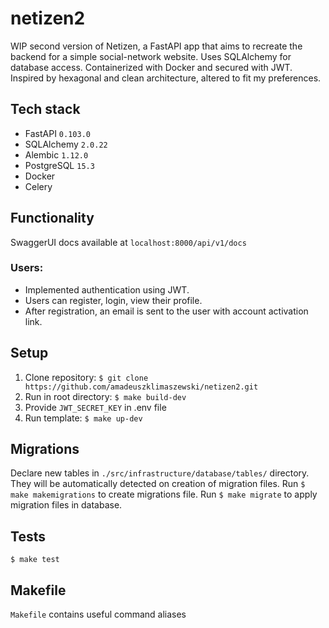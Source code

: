 # netizen2
WIP second version of Netizen, a FastAPI app that aims to recreate the backend for a simple social-network website. Uses SQLAlchemy for database access. Containerized with Docker and secured with JWT.
Inspired by hexagonal and clean architecture, altered to fit my preferences.

## Tech stack
* FastAPI `0.103.0`
* SQLAlchemy `2.0.22`
* Alembic `1.12.0`
* PostgreSQL `15.3`
* Docker
* Celery

## Functionality
SwaggerUI docs available at `localhost:8000/api/v1/docs`
### Users:
* Implemented authentication using JWT.
* Users can register, login, view their profile.
* After registration, an email is sent to the user with account activation link.

## Setup
1. Clone repository:
`$ git clone https://github.com/amadeuszklimaszewski/netizen2.git`
2. Run in root directory:
`$ make build-dev`
3. Provide `JWT_SECRET_KEY` in .env file
4. Run template: `$ make up-dev`


## Migrations
Declare new tables in `./src/infrastructure/database/tables/` directory. They will be automatically detected on creation of migration files.
Run `$ make makemigrations` to create migrations file.
Run `$ make migrate` to apply migration files in database.


## Tests
`$ make test`


## Makefile
`Makefile` contains useful command aliases
